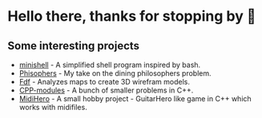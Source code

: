# Hello there, thanks for stopping by 👋

## Some interesting projects

- [minishell](https://github.com/AxelBadam/minishell) - A simplified shell program inspired by bash.
- [Phisophers](https://github.com/AxelBadam/Philosophers) - My take on the dining philosophers problem.
- [Fdf](https://github.com/AxelBadam/FdF) - Analyzes maps to create 3D wirefram models.
- [CPP-modules](https://github.com/AxelBadam/CPP-modules) - A bunch of smaller problems in C++.
- [MidiHero](https://github.com/AxelBadam/MidiHero) - A small hobby project - GuitarHero like game in C++ which works with midifiles. 
